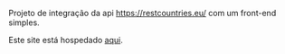 Projeto de integração da api https://restcountries.eu/ com um front-end simples.

Este site está hospedado [aqui](https://gabrielpradoc.github.io/nation-app/).
